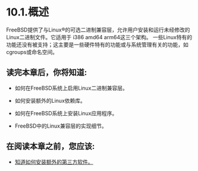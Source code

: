 # 10.1.概述

 FreeBSD提供了与Linux®的可选二进制兼容层，允许用户安装和运行未经修改的Linux二进制文件。它适用于 i386 amd64 arm64这三个架构。
 一些Linux特有的功能还没有被支持；这主要是一些硬件特有的功能或与系统管理有关的功能，如cgroups或命名空间。

## 读完本章后，你将知道:

+ 如何在FreeBSD系统上启用Linux二进制兼容层。

+ 如何安装额外的Linux依赖库。

+ 如何在FreeBSD系统上安装Linux应用程序。

+ FreeBSD中的Linux兼容层的实现细节。

## 在阅读本章之前，您应该:

+ [知道如何安装额外的第三方软件。](../di-4-zhang-an-zhuang-ying-yong-cheng-xu-package-he-port/4.1.-gai-shu.md)
